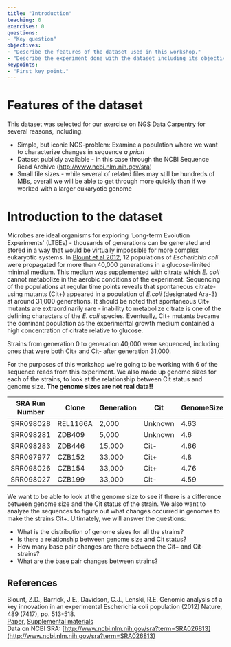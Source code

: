 ```yaml
---
title: "Introduction"
teaching: 0
exercises: 0
questions:
- "Key question"
objectives:
- "Describe the features of the dataset used in this workshop."   
- "Describe the experiment done with the dataset including its objectives."  
keypoints:
- "First key point."
---
```


# Features of the dataset  

This dataset was selected for our exercise on NGS Data Carpentry for several reasons, including:

* Simple, but iconic NGS-problem: Examine a population where we want to characterize changes in sequence *a priori*   
* Dataset publicly available - in this case through the NCBI Sequence Read Archive (http://www.ncbi.nlm.nih.gov/sra)  
* Small file sizes - while several of related files may still be hundreds of MBs, overall we will be able to get through more quickly than if we worked with a larger eukaryotic genome  

# Introduction to the dataset  

Microbes are ideal organisms for exploring 'Long-term Evolution Experiments' (LTEEs) - thousands of generations can be generated and stored in a way that would be virtually
impossible for more complex eukaryotic systems. In [Blount et al
2012](https://www.ncbi.nlm.nih.gov/pubmed/22992527), 12 populations of *Escherichia coli* were propagated for more than 40,000 generations in a glucose-limited
minimal medium. This medium was supplemented with citrate which *E. coli* cannot metabolize in the aerobic conditions of the experiment. Sequencing of the populations at regular time points reveals
that spontaneous citrate-using mutants (Cit+) appeared in a population of *E.coli* (designated Ara-3) at around 31,000 generations. It should be noted that spontaneous Cit+ mutants are extraordinarily
rare - inability to metabolize citrate is one of the defining characters of the *E. coli* species. Eventually, Cit+ mutants became the dominant population as the experimental growth medium contained a
high concentration of citrate relative to glucose.  

Strains from generation 0 to generation 40,000 were sequenced, including ones that were both Cit+ and Cit- after generation 31,000.  

For the purposes of this workshop we're going to be working with 6 of the sequence reads from this experiment. We also made up genome sizes for each of the strains, to look at the relationship between
Cit status and genome size.  **The genome sizes are not real data!!**  


| SRA Run Number | Clone | Generation | Cit | GenomeSize |  
| -------------- | ----- | ---------- | ----- | ----- |  
| SRR098028 | REL1166A | 2,000 | Unknown | 4.63 |  
| SRR098281 | ZDB409 | 5,000 | Unknown | 4.6 |  
| SRR098283 | ZDB446 | 15,000 | Cit- | 4.66 |  
| SRR097977 | CZB152 | 33,000 | Cit+ | 4.8 |  
| SRR098026 | CZB154 | 33,000 | Cit+ | 4.76 |  
| SRR098027 | CZB199 | 33,000 | Cit- | 4.59 |  


We want to be able to look at the genome size to see if there is a difference between genome size and the Cit status of the strain. We also want to analyze the sequences to figure out what changes 
occurred in genomes to make the strains Cit+. Ultimately, we will answer the questions:  

- What is the distribution of genome sizes for all the strains?  
- Is there a relationship between genome size and Cit status?  
- How many base pair changes are there between the Cit+ and Cit- strains?  
- What are the base pair changes between strains?  


## References  

Blount, Z.D., Barrick, J.E., Davidson, C.J., Lenski, R.E.
Genomic analysis of a key innovation in an experimental Escherichia coli population (2012) Nature, 489 (7417), pp. 513-518.  
[Paper](https://www.ncbi.nlm.nih.gov/pubmed/22992527), [Supplemental
materials](https://www.nature.com/nature/journal/v489/n7417/full/nature11514.html#supplementary-information)  
Data on NCBI SRA: [http://www.ncbi.nlm.nih.gov/sra?term=SRA026813](http://www.ncbi.nlm.nih.gov/sra?term=SRA026813)
